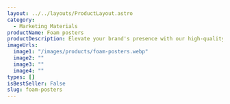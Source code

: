 ```yaml
---
layout: ../../layouts/ProductLayout.astro
category:
  - Marketing Materials
productName: Foam posters
productDescription: Elevate your brand's presence with our high-quality Foam posters, crafted to make a lasting impression. Perfect for businesses aiming to stand out with professional and vibrant marketing materials.
imageUrls:
  image1: "/images/products/foam-posters.webp"
  image2: ""
  image3: ""
  image4: ""
types: []
isBestSeller: False
slug: foam-posters
---
```


